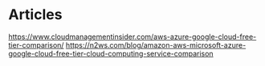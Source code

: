 # Articles

https://www.cloudmanagementinsider.com/aws-azure-google-cloud-free-tier-comparison/
https://n2ws.com/blog/amazon-aws-microsoft-azure-google-cloud-free-tier-cloud-computing-service-comparison

